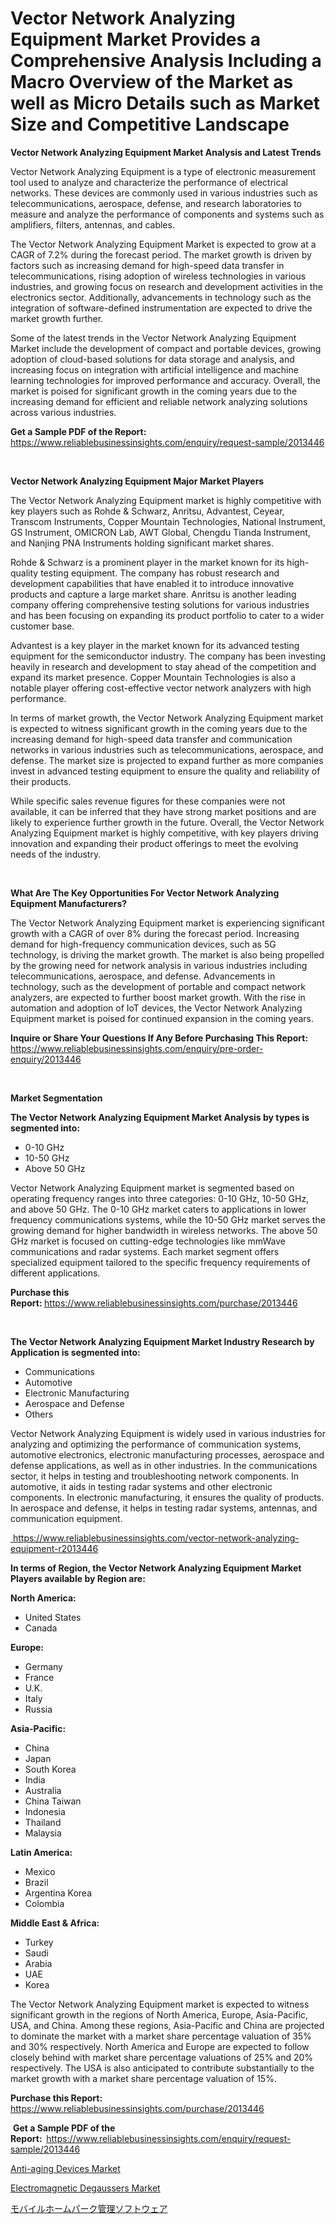 <p><h1>Vector Network Analyzing Equipment Market Provides a Comprehensive Analysis Including a Macro Overview of the Market as well as Micro Details such as Market Size and Competitive Landscape</h1></p><p><strong>Vector Network Analyzing Equipment Market Analysis and Latest Trends</strong></p>
<p><p>Vector Network Analyzing Equipment is a type of electronic measurement tool used to analyze and characterize the performance of electrical networks. These devices are commonly used in various industries such as telecommunications, aerospace, defense, and research laboratories to measure and analyze the performance of components and systems such as amplifiers, filters, antennas, and cables.</p><p>The Vector Network Analyzing Equipment Market is expected to grow at a CAGR of 7.2% during the forecast period. The market growth is driven by factors such as increasing demand for high-speed data transfer in telecommunications, rising adoption of wireless technologies in various industries, and growing focus on research and development activities in the electronics sector. Additionally, advancements in technology such as the integration of software-defined instrumentation are expected to drive the market growth further.</p><p>Some of the latest trends in the Vector Network Analyzing Equipment Market include the development of compact and portable devices, growing adoption of cloud-based solutions for data storage and analysis, and increasing focus on integration with artificial intelligence and machine learning technologies for improved performance and accuracy. Overall, the market is poised for significant growth in the coming years due to the increasing demand for efficient and reliable network analyzing solutions across various industries.</p></p>
<p><strong>Get a Sample PDF of the Report:&nbsp;</strong> <a href="https://www.reliablebusinessinsights.com/enquiry/request-sample/2013446">https://www.reliablebusinessinsights.com/enquiry/request-sample/2013446</a></p>
<p>&nbsp;</p>
<p><strong>Vector Network Analyzing Equipment Major Market Players</strong></p>
<p><p>The Vector Network Analyzing Equipment market is highly competitive with key players such as Rohde & Schwarz, Anritsu, Advantest, Ceyear, Transcom Instruments, Copper Mountain Technologies, National Instrument, GS Instrument, OMICRON Lab, AWT Global, Chengdu Tianda Instrument, and Nanjing PNA Instruments holding significant market shares.</p><p>Rohde & Schwarz is a prominent player in the market known for its high-quality testing equipment. The company has robust research and development capabilities that have enabled it to introduce innovative products and capture a large market share. Anritsu is another leading company offering comprehensive testing solutions for various industries and has been focusing on expanding its product portfolio to cater to a wider customer base.</p><p>Advantest is a key player in the market known for its advanced testing equipment for the semiconductor industry. The company has been investing heavily in research and development to stay ahead of the competition and expand its market presence. Copper Mountain Technologies is also a notable player offering cost-effective vector network analyzers with high performance.</p><p>In terms of market growth, the Vector Network Analyzing Equipment market is expected to witness significant growth in the coming years due to the increasing demand for high-speed data transfer and communication networks in various industries such as telecommunications, aerospace, and defense. The market size is projected to expand further as more companies invest in advanced testing equipment to ensure the quality and reliability of their products.</p><p>While specific sales revenue figures for these companies were not available, it can be inferred that they have strong market positions and are likely to experience further growth in the future. Overall, the Vector Network Analyzing Equipment market is highly competitive, with key players driving innovation and expanding their product offerings to meet the evolving needs of the industry.</p></p>
<p>&nbsp;</p>
<p><strong>What Are The Key Opportunities For Vector Network Analyzing Equipment Manufacturers?</strong></p>
<p><p>The Vector Network Analyzing Equipment market is experiencing significant growth with a CAGR of over 8% during the forecast period. Increasing demand for high-frequency communication devices, such as 5G technology, is driving the market growth. The market is also being propelled by the growing need for network analysis in various industries including telecommunications, aerospace, and defense. Advancements in technology, such as the development of portable and compact network analyzers, are expected to further boost market growth. With the rise in automation and adoption of IoT devices, the Vector Network Analyzing Equipment market is poised for continued expansion in the coming years.</p></p>
<p><strong>Inquire or Share Your Questions If Any Before Purchasing This Report:</strong> <a href="https://www.reliablebusinessinsights.com/enquiry/pre-order-enquiry/2013446">https://www.reliablebusinessinsights.com/enquiry/pre-order-enquiry/2013446</a></p>
<p>&nbsp;</p>
<p><strong>Market Segmentation</strong></p>
<p><strong>The Vector Network Analyzing Equipment Market Analysis by types is segmented into:</strong></p>
<p><ul><li>0-10 GHz</li><li>10-50 GHz</li><li>Above 50 GHz</li></ul></p>
<p><p>Vector Network Analyzing Equipment market is segmented based on operating frequency ranges into three categories: 0-10 GHz, 10-50 GHz, and above 50 GHz. The 0-10 GHz market caters to applications in lower frequency communications systems, while the 10-50 GHz market serves the growing demand for higher bandwidth in wireless networks. The above 50 GHz market is focused on cutting-edge technologies like mmWave communications and radar systems. Each market segment offers specialized equipment tailored to the specific frequency requirements of different applications.</p></p>
<p><strong>Purchase this Report:&nbsp;</strong><a href="https://www.reliablebusinessinsights.com/purchase/2013446">https://www.reliablebusinessinsights.com/purchase/2013446</a></p>
<p>&nbsp;</p>
<p><strong>The Vector Network Analyzing Equipment Market Industry Research by Application is segmented into:</strong></p>
<p><ul><li>Communications</li><li>Automotive</li><li>Electronic Manufacturing</li><li>Aerospace and Defense</li><li>Others</li></ul></p>
<p><p>Vector Network Analyzing Equipment is widely used in various industries for analyzing and optimizing the performance of communication systems, automotive electronics, electronic manufacturing processes, aerospace and defense applications, as well as in other industries. In the communications sector, it helps in testing and troubleshooting network components. In automotive, it aids in testing radar systems and other electronic components. In electronic manufacturing, it ensures the quality of products. In aerospace and defense, it helps in testing radar systems, antennas, and communication equipment.</p></p>
<p><a href="https://www.reliablebusinessinsights.com/vector-network-analyzing-equipment-r2013446">&nbsp;https://www.reliablebusinessinsights.com/vector-network-analyzing-equipment-r2013446</a></p>
<p><strong>In terms of Region, the Vector Network Analyzing Equipment Market Players available by Region are:</strong></p>
<p>
    <p> <strong> North America: </strong>
        <ul>
            <li>United States</li>
            <li>Canada</li>
        </ul>
        </p> 
    <p> <strong> Europe: </strong>
        <ul>
            <li>Germany</li>
            <li>France</li>
            <li>U.K.</li>
            <li>Italy</li>
            <li>Russia</li>
        </ul>
        </p> 
    <p> <strong> Asia-Pacific: </strong>
        <ul>
            <li>China</li>
            <li>Japan</li>
            <li>South Korea</li>
            <li>India</li>
            <li>Australia</li>
            <li>China Taiwan</li>
            <li>Indonesia</li>
            <li>Thailand</li>
            <li>Malaysia</li>
        </ul>
        </p> 
    <p> <strong> Latin America: </strong>
        <ul>
            <li>Mexico</li>
            <li>Brazil</li>
            <li>Argentina Korea</li>
            <li>Colombia</li>
        </ul>
        </p> 
    <p> <strong> Middle East & Africa: </strong>
        <ul>
            <li>Turkey</li>
            <li>Saudi</li>
            <li>Arabia</li>
            <li>UAE</li>
            <li>Korea</li>
        </ul>
    </p>
    </p>
<p><p>The Vector Network Analyzing Equipment market is expected to witness significant growth in the regions of North America, Europe, Asia-Pacific, USA, and China. Among these regions, Asia-Pacific and China are projected to dominate the market with a market share percentage valuation of 35% and 30% respectively. North America and Europe are expected to follow closely behind with market share percentage valuations of 25% and 20% respectively. The USA is also anticipated to contribute substantially to the market growth with a market share percentage valuation of 15%.</p></p>
<p><strong>Purchase this Report: </strong><a href="https://www.reliablebusinessinsights.com/purchase/2013446">https://www.reliablebusinessinsights.com/purchase/2013446</a></p>
<p>&nbsp;<strong>Get a Sample PDF of the Report:&nbsp;&nbsp;</strong><a href="https://www.reliablebusinessinsights.com/enquiry/request-sample/2013446">https://www.reliablebusinessinsights.com/enquiry/request-sample/2013446</a></p>
<p><strong></strong></p>
<p><p><a href="https://www.linkedin.com/pulse/global-anti-aging-devices-industry-types-applications-market-ilahc">Anti-aging Devices Market</a></p><p><a href="https://www.linkedin.com/pulse/electromagnetic-degaussers-market-trends-analysis-opportunities-rsysc?trackingId=7%2FJLSM5tX1Ro6FGWAb8mug%3D%3D">Electromagnetic Degaussers Market</a></p><p><a href="https://github.com/dzy793153605/Market-Research-Report-List-2/blob/main/7106490165491.md">モバイルホームパーク管理ソフトウェア</a></p></p>